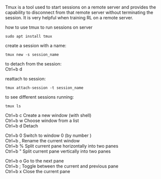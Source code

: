 Tmux is a tool used to start sessions on a remote server and provides the capability to disconnect from that remote server without terminating the session.
It is very helpful when training RL on a remote server.

how to use tmux to run sessions on server
```
sudo apt install tmux
```

create a session with a name:
```
tmux new -s session_name
```
to detach from the session: \
Ctrl+b d 

reattach to session:
```
tmux attach-session -t session_name
```
to see different sessions running:
```
tmux ls
```
Ctrl+b c Create a new window (with shell) \
Ctrl+b w Choose window from a list \
Ctrl+b d Detach 

Ctrl+b 0 Switch to window 0 (by number ) \
Ctrl+b , Rename the current window \
Ctrl+b % Split current pane horizontally into two panes \
Ctrl+b " Split current pane vertically into two panes 

Ctrl+b o Go to the next pane \
Ctrl+b ; Toggle between the current and previous pane \
Ctrl+b x Close the current pane


